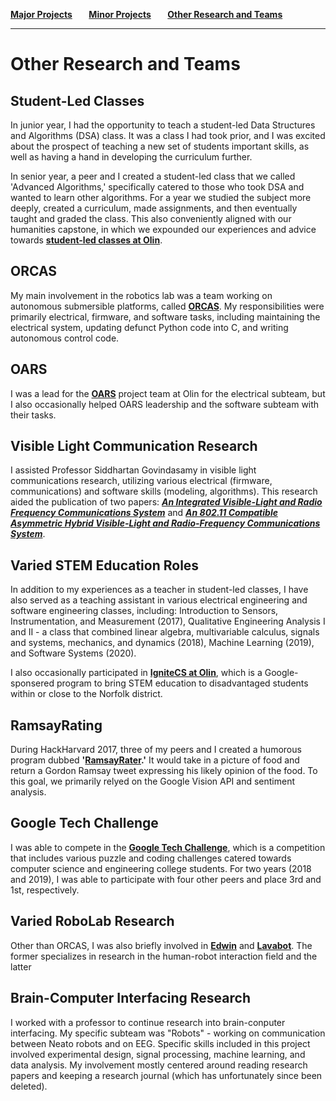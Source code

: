 **[Major Projects](README.md)&nbsp;&nbsp;&nbsp;&nbsp;&nbsp;&nbsp;&nbsp;&nbsp;[Minor Projects](minorprojects.md)&nbsp;&nbsp;&nbsp;&nbsp;&nbsp;&nbsp;&nbsp;&nbsp;[Other Research and Teams](other.md)**

--------------------------------

# Other Research and Teams

## Student-Led Classes

In junior year, I had the opportunity to teach a student-led Data Structures and Algorithms (DSA) class. It was a class I had took prior, and I was excited about the prospect of teaching a new set of students important skills, as well as having a hand in developing the curriculum further.

In senior year, a peer and I created a student-led class that we called 'Advanced Algorithms,' specifically catered to those who took DSA and wanted to learn other algorithms. For a year we studied the subject more deeply, created a curriculum, made assignments, and then eventually taught and graded the class. This also conveniently aligned with our humanities capstone, in which we expounded our experiences and advice towards **[student-led classes at Olin](https://pravaolin.wixsite.com/olinslc)**.

## ORCAS

My main involvement in the robotics lab was a team working on autonomous submersible platforms, called **[ORCAS](https://github.com/olinrobotics/orcas/wiki)**. My responsibilities were primarily electrical, firmware, and software tasks, including maintaining the electrical system, updating defunct Python code into C, and writing autonomous control code.

## OARS

I was a lead for the **[OARS](https://meet.olin.edu/olin-isms/olin-aquatic-robot-systems-oars)** project team at Olin for the electrical subteam, but I also occasionally helped OARS leadership and the software subteam with their tasks.

## Visible Light Communication Research

I assisted Professor Siddhartan Govindasamy in visible light communications research, utilizing various electrical (firmware, communications) and software skills (modeling, algorithms). This research aided the publication of two papers: **_[An Integrated Visible-Light and Radio Frequency Communications System](https://ieeexplore.ieee.org/document/8862074)_** and **_[An 802.11 Compatible Asymmetric Hybrid Visible-Light and Radio-Frequency Communications System](https://ieeexplore.ieee.org/document/9217371)_**.


## Varied STEM Education Roles

In addition to my experiences as a teacher in student-led classes, I have also served as a teaching assistant in various electrical engineering and software engineering classes, including: Introduction to Sensors, Instrumentation, and Measurement (2017), Qualitative Engineering Analysis I and II - a class that combined linear algebra, multivariable calculus, signals and systems, mechanics, and dynamics (2018), Machine Learning (2019), and Software Systems (2020).

I also occasionally participated in **[IgniteCS at Olin](http://olin-ignitecs.github.io/about.html)**, which is a Google-sponsered program to bring STEM education to disadvantaged students within or close to the Norfolk district.

## RamsayRating

During HackHarvard 2017, three of my peers and I created a humorous program dubbed **'[RamsayRater](https://github.com/RamsayRating/Ramsay2.0).'** It would take in a picture of food and return a Gordon Ramsay tweet expressing his likely opinion of the food. To this goal, we primarily relyed on the Google Vision API and sentiment analysis.

## Google Tech Challenge

I was able to compete in the **[Google Tech Challenge](https://buildyourfuture.withgoogle.com/events/tech-challenge/)**, which is a competition that includes various puzzle and coding challenges catered towards computer science and engineering college students. For two years (2018 and 2019), I was able to participate with four other peers and place 3rd and 1st, respectively.

## Varied RoboLab Research

Other than ORCAS, I was also briefly involved in **[Edwin](https://github.com/olinrobotics/hiro)** and **[Lavabot](https://github.com/olinrobotics/Lavabot)**. The former specializes in research in the human-robot interaction field and the latter 

## Brain-Computer Interfacing Research

I worked with a professor to continue research into brain-conputer interfacing. My specific subteam was "Robots" - working on communication between Neato robots and on EEG. Specific skills included in this project involved experimental design, signal processing, machine learning, and data analysis. My involvement mostly centered around reading research papers and keeping a research journal (which has unfortunately since been deleted).
